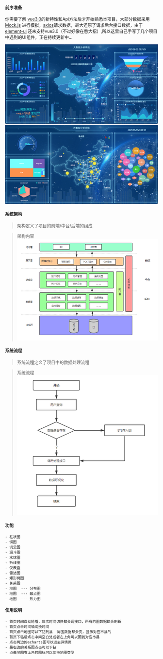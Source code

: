 
####  前序准备
你需要了解 [vue3.0](https://github.com/vuejs/vue-next)的新特性和Api方法后才开始熟悉本项目，大部分数据采用[Mock.js](https://github.com/nuysoft/Mock) 进行模拟，[axios](https://github.com/axios/axios)请求数据，最大还原了请求后台接口数据，由于[element-ui](https://github.com/ElemeFE/element) 还未支持vue3.0（不过好像在憋大招）,所以这里自己手写了几个项目中遇到的UI组件，正在持续更新中...




![](https://raw.githubusercontent.com/cinoliu/Big-data-visualization/master/img/1.jpg)
![](https://raw.githubusercontent.com/cinoliu/Big-data-visualization/master/img/2.jpg)


#### 系统架构
> 架构定义了项目的前端/中台/后端的组成

>  架构内容
![](https://raw.githubusercontent.com/cinoliu/Big-data-visualization/master/img/3.jpg)


#### 系统流程
> 系统流程定义了项目中的数据处理流程

>  系统流程
![](https://raw.githubusercontent.com/cinoliu/Big-data-visualization/master/img/4.jpg)




#### 功能

```
- 柱状图
- 饼图
- 词云图
- 漏斗图
- 水球图
- 折线图
- 仪表盘
- 雷达图
- 矩形树图
- 关系图
- 地图  --- 分布图
- 地图  --- 散点图
- 地图  --- 热力图
```

####  使用说明
```
- 首页时间自动轮播，每次时间切换都会调接口，所有的图数据都会刷新
- 首页点击时间轴切换时间
- 首页点击地图可以下钻到县  周围数据都会变，显示对应市县的
- 首页下钻后点击中间空白处或者左上角可以回到对应市县
- 点击两边的echarts图可以进去详情页
- 最右边的关系图点击可以下钻
- 点击地图右上角的图标可以切换地图类型
```
